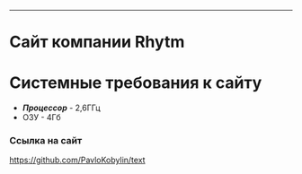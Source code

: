 ***
# Сайт компании Rhytm

# Системные требования к сайту
- ***Процессор***  - 2,6ГГц
- ОЗУ - 4Гб

### Cсылка на сайт
<https://github.com/PavloKobylin/text>
